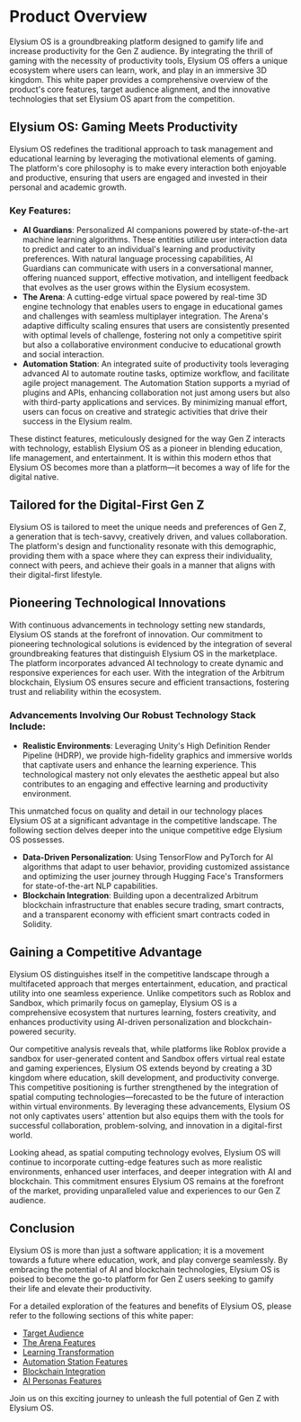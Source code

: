 # Product Overview

Elysium OS is a groundbreaking platform designed to gamify life and increase productivity for the Gen Z audience. By integrating the thrill of gaming with the necessity of productivity tools, Elysium OS offers a unique ecosystem where users can learn, work, and play in an immersive 3D kingdom. This white paper provides a comprehensive overview of the product's core features, target audience alignment, and the innovative technologies that set Elysium OS apart from the competition.

## Elysium OS: Gaming Meets Productivity

Elysium OS redefines the traditional approach to task management and educational learning by leveraging the motivational elements of gaming. The platform's core philosophy is to make every interaction both enjoyable and productive, ensuring that users are engaged and invested in their personal and academic growth.

### Key Features:

- **AI Guardians**: Personalized AI companions powered by state-of-the-art machine learning algorithms. These entities utilize user interaction data to predict and cater to an individual's learning and productivity preferences. With natural language processing capabilities, AI Guardians can communicate with users in a conversational manner, offering nuanced support, effective motivation, and intelligent feedback that evolves as the user grows within the Elysium ecosystem.
- **The Arena**: A cutting-edge virtual space powered by real-time 3D engine technology that enables users to engage in educational games and challenges with seamless multiplayer integration. The Arena's adaptive difficulty scaling ensures that users are consistently presented with optimal levels of challenge, fostering not only a competitive spirit but also a collaborative environment conducive to educational growth and social interaction.
- **Automation Station**: An integrated suite of productivity tools leveraging advanced AI to automate routine tasks, optimize workflow, and facilitate agile project management. The Automation Station supports a myriad of plugins and APIs, enhancing collaboration not just among users but also with third-party applications and services. By minimizing manual effort, users can focus on creative and strategic activities that drive their success in the Elysium realm.

These distinct features, meticulously designed for the way Gen Z interacts with technology, establish Elysium OS as a pioneer in blending education, life management, and entertainment. It is within this modern ethos that Elysium OS becomes more than a platform—it becomes a way of life for the digital native.

## Tailored for the Digital-First Gen Z

Elysium OS is tailored to meet the unique needs and preferences of Gen Z, a generation that is tech-savvy, creatively driven, and values collaboration. The platform's design and functionality resonate with this demographic, providing them with a space where they can express their individuality, connect with peers, and achieve their goals in a manner that aligns with their digital-first lifestyle.

## Pioneering Technological Innovations

With continuous advancements in technology setting new standards, Elysium OS stands at the forefront of innovation. Our commitment to pioneering technological solutions is evidenced by the integration of several groundbreaking features that distinguish Elysium OS in the marketplace. The platform incorporates advanced AI technology to create dynamic and responsive experiences for each user. With the integration of the Arbitrum blockchain, Elysium OS ensures secure and efficient transactions, fostering trust and reliability within the ecosystem.

### Advancements Involving Our Robust Technology Stack Include:

- **Realistic Environments**: Leveraging Unity's High Definition Render Pipeline (HDRP), we provide high-fidelity graphics and immersive worlds that captivate users and enhance the learning experience. This technological mastery not only elevates the aesthetic appeal but also contributes to an engaging and effective learning and productivity environment.

This unmatched focus on quality and detail in our technology places Elysium OS at a significant advantage in the competitive landscape. The following section delves deeper into the unique competitive edge Elysium OS possesses.
- **Data-Driven Personalization**: Using TensorFlow and PyTorch for AI algorithms that adapt to user behavior, providing customized assistance and optimizing the user journey through Hugging Face's Transformers for state-of-the-art NLP capabilities.
- **Blockchain Integration**: Building upon a decentralized Arbitrum blockchain infrastructure that enables secure trading, smart contracts, and a transparent economy with efficient smart contracts coded in Solidity.

## Gaining a Competitive Advantage

Elysium OS distinguishes itself in the competitive landscape through a multifaceted approach that merges entertainment, education, and practical utility into one seamless experience. Unlike competitors such as Roblox and Sandbox, which primarily focus on gameplay, Elysium OS is a comprehensive ecosystem that nurtures learning, fosters creativity, and enhances productivity using AI-driven personalization and blockchain-powered security.

Our competitive analysis reveals that, while platforms like Roblox provide a sandbox for user-generated content and Sandbox offers virtual real estate and gaming experiences, Elysium OS extends beyond by creating a 3D kingdom where education, skill development, and productivity converge. This competitive positioning is further strengthened by the integration of spatial computing technologies—forecasted to be the future of interaction within virtual environments. By leveraging these advancements, Elysium OS not only captivates users' attention but also equips them with the tools for successful collaboration, problem-solving, and innovation in a digital-first world.

Looking ahead, as spatial computing technology evolves, Elysium OS will continue to incorporate cutting-edge features such as more realistic environments, enhanced user interfaces, and deeper integration with AI and blockchain. This commitment ensures Elysium OS remains at the forefront of the market, providing unparalleled value and experiences to our Gen Z audience.

## Conclusion

Elysium OS is more than just a software application; it is a movement towards a future where education, work, and play converge seamlessly. By embracing the potential of AI and blockchain technologies, Elysium OS is poised to become the go-to platform for Gen Z users seeking to gamify their life and elevate their productivity.

For a detailed exploration of the features and benefits of Elysium OS, please refer to the following sections of this white paper:

- [Target Audience](whitepaper/target_audience.md)
- [The Arena Features](whitepaper/the_arena_features.md)
- [Learning Transformation](whitepaper/learning_transformation.md)
- [Automation Station Features](whitepaper/automation_station_features.md)
- [Blockchain Integration](whitepaper/blockchain_integration.md)
- [AI Personas Features](whitepaper/ai_personas_features.md)

Join us on this exciting journey to unleash the full potential of Gen Z with Elysium OS.